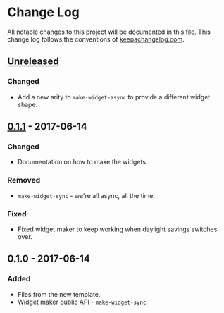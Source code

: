 # Change Log
All notable changes to this project will be documented in this file. This change log follows the conventions of [keepachangelog.com](http://keepachangelog.com/).

## [Unreleased]
### Changed
- Add a new arity to `make-widget-async` to provide a different widget shape.

## [0.1.1] - 2017-06-14
### Changed
- Documentation on how to make the widgets.

### Removed
- `make-widget-sync` - we're all async, all the time.

### Fixed
- Fixed widget maker to keep working when daylight savings switches over.

## 0.1.0 - 2017-06-14
### Added
- Files from the new template.
- Widget maker public API - `make-widget-sync`.

[Unreleased]: https://github.com/your-name/wiseyak-site-generator/compare/0.1.1...HEAD
[0.1.1]: https://github.com/your-name/wiseyak-site-generator/compare/0.1.0...0.1.1

